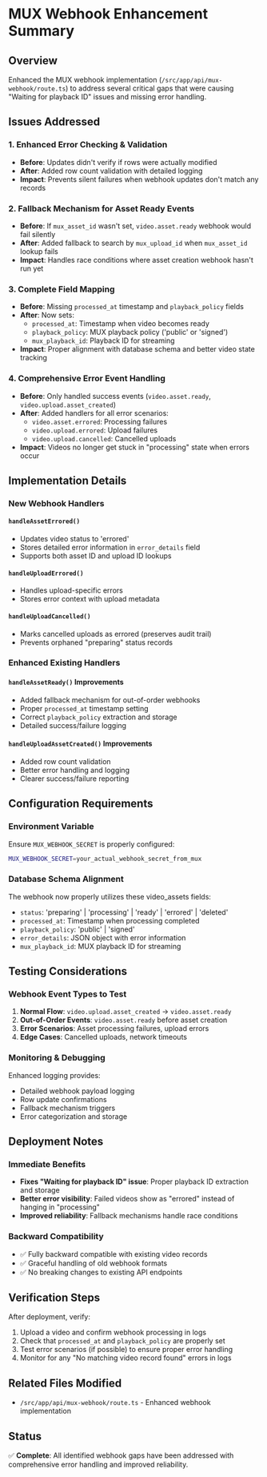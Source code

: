 # MUX Webhook Enhancement Summary

## Overview

Enhanced the MUX webhook implementation (`/src/app/api/mux-webhook/route.ts`) to address several critical gaps that were causing "Waiting for playback ID" issues and missing error handling.

## Issues Addressed

### 1. **Enhanced Error Checking & Validation**

- **Before**: Updates didn't verify if rows were actually modified
- **After**: Added row count validation with detailed logging
- **Impact**: Prevents silent failures when webhook updates don't match any records

### 2. **Fallback Mechanism for Asset Ready Events**

- **Before**: If `mux_asset_id` wasn't set, `video.asset.ready` webhook would fail silently
- **After**: Added fallback to search by `mux_upload_id` when `mux_asset_id` lookup fails
- **Impact**: Handles race conditions where asset creation webhook hasn't run yet

### 3. **Complete Field Mapping**

- **Before**: Missing `processed_at` timestamp and `playback_policy` fields
- **After**: Now sets:
  - `processed_at`: Timestamp when video becomes ready
  - `playback_policy`: MUX playback policy ('public' or 'signed')
  - `mux_playback_id`: Playback ID for streaming
- **Impact**: Proper alignment with database schema and better video state tracking

### 4. **Comprehensive Error Event Handling**

- **Before**: Only handled success events (`video.asset.ready`, `video.upload.asset_created`)
- **After**: Added handlers for all error scenarios:
  - `video.asset.errored`: Processing failures
  - `video.upload.errored`: Upload failures
  - `video.upload.cancelled`: Cancelled uploads
- **Impact**: Videos no longer get stuck in "processing" state when errors occur

## Implementation Details

### New Webhook Handlers

#### `handleAssetErrored()`

- Updates video status to 'errored'
- Stores detailed error information in `error_details` field
- Supports both asset ID and upload ID lookups

#### `handleUploadErrored()`

- Handles upload-specific errors
- Stores error context with upload metadata

#### `handleUploadCancelled()`

- Marks cancelled uploads as errored (preserves audit trail)
- Prevents orphaned "preparing" status records

### Enhanced Existing Handlers

#### `handleAssetReady()` Improvements

- Added fallback mechanism for out-of-order webhooks
- Proper `processed_at` timestamp setting
- Correct `playback_policy` extraction and storage
- Detailed success/failure logging

#### `handleUploadAssetCreated()` Improvements

- Added row count validation
- Better error handling and logging
- Clearer success/failure reporting

## Configuration Requirements

### Environment Variable

Ensure `MUX_WEBHOOK_SECRET` is properly configured:

```bash
MUX_WEBHOOK_SECRET=your_actual_webhook_secret_from_mux
```

### Database Schema Alignment

The webhook now properly utilizes these video_assets fields:

- `status`: 'preparing' | 'processing' | 'ready' | 'errored' | 'deleted'
- `processed_at`: Timestamp when processing completed
- `playback_policy`: 'public' | 'signed'
- `error_details`: JSON object with error information
- `mux_playback_id`: MUX playback ID for streaming

## Testing Considerations

### Webhook Event Types to Test

1. **Normal Flow**: `video.upload.asset_created` → `video.asset.ready`
2. **Out-of-Order Events**: `video.asset.ready` before asset creation
3. **Error Scenarios**: Asset processing failures, upload errors
4. **Edge Cases**: Cancelled uploads, network timeouts

### Monitoring & Debugging

Enhanced logging provides:

- Detailed webhook payload logging
- Row update confirmations
- Fallback mechanism triggers
- Error categorization and storage

## Deployment Notes

### Immediate Benefits

- **Fixes "Waiting for playback ID" issue**: Proper playback ID extraction and storage
- **Better error visibility**: Failed videos show as "errored" instead of hanging in "processing"
- **Improved reliability**: Fallback mechanisms handle race conditions

### Backward Compatibility

- ✅ Fully backward compatible with existing video records
- ✅ Graceful handling of old webhook formats
- ✅ No breaking changes to existing API endpoints

## Verification Steps

After deployment, verify:

1. Upload a video and confirm webhook processing in logs
2. Check that `processed_at` and `playback_policy` are properly set
3. Test error scenarios (if possible) to ensure proper error handling
4. Monitor for any "No matching video record found" errors in logs

## Related Files Modified

- `/src/app/api/mux-webhook/route.ts` - Enhanced webhook implementation

## Status

✅ **Complete**: All identified webhook gaps have been addressed with comprehensive error handling and improved reliability.
